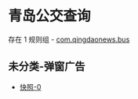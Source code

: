 # 青岛公交查询

存在 1 规则组 - [com.qingdaonews.bus](/src/apps/com.qingdaonews.bus.ts)

## 未分类-弹窗广告

- [快照-0](https://i.gkd.li/i/13467193)
